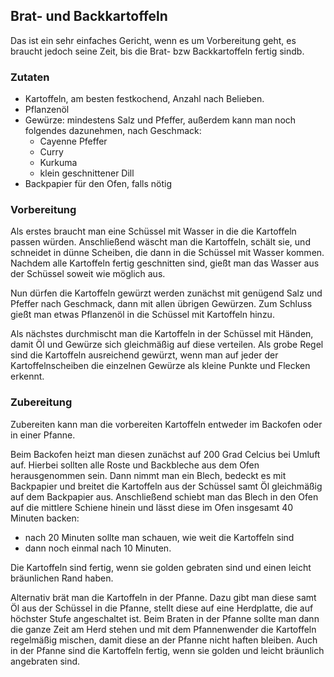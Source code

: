 ## Brat- und Backkartoffeln

Das ist ein sehr einfaches Gericht, wenn es um Vorbereitung geht, es braucht jedoch seine Zeit, bis die Brat- bzw Backkartoffeln fertig sindb.

### Zutaten

* Kartoffeln, am besten festkochend, Anzahl nach Belieben.
* Pflanzenöl
* Gewürze: mindestens Salz und Pfeffer, außerdem kann man noch folgendes dazunehmen, nach Geschmack:
  * Cayenne Pfeffer
  * Curry
  * Kurkuma
  * klein geschnittener Dill
* Backpapier für den Ofen, falls nötig

### Vorbereitung

Als erstes braucht man eine Schüssel mit Wasser in die die Kartoffeln passen würden. Anschließend wäscht man die Kartoffeln, schält sie, und schneidet in dünne Scheiben, die
dann in die Schüssel mit Wasser kommen. Nachdem alle Kartoffeln fertig geschnitten sind, gießt man das Wasser aus der Schüssel soweit wie möglich aus.

Nun dürfen die Kartoffeln gewürzt werden zunächst mit genügend Salz und Pfeffer nach Geschmack, dann mit allen übrigen Gewürzen.
Zum Schluss gießt man etwas Pflanzenöl in die Schüssel mit Kartoffeln hinzu.

Als nächstes durchmischt man die Kartoffeln in der Schüssel mit Händen, damit Öl und Gewürze sich gleichmäßig auf diese verteilen. Als grobe Regel sind die Kartoffeln
ausreichend gewürzt, wenn man auf jeder der Kartoffelnscheiben die einzelnen Gewürze als kleine Punkte und Flecken erkennt.

### Zubereitung

Zubereiten kann man die vorbereiten Kartoffeln entweder im Backofen oder in einer Pfanne.

Beim Backofen heizt man diesen zunächst auf 200 Grad Celcius bei Umluft auf. Hierbei sollten alle Roste und Backbleche aus dem Ofen herausgenommen sein.
Dann nimmt man ein Blech,
bedeckt es mit Backpapier und breitet die Kartoffeln aus der Schüssel samt Öl gleichmäßig auf dem Backpapier aus. Anschließend schiebt man das Blech in den Ofen auf die mittlere
Schiene hinein und lässt diese im Ofen insgesamt 40 Minuten backen:
* nach 20 Minuten sollte man schauen, wie weit die Kartoffeln sind
* dann noch einmal nach 10 Minuten.

Die Kartoffeln sind fertig, wenn sie golden gebraten sind und einen leicht bräunlichen Rand haben.

Alternativ brät man die Kartoffeln in der Pfanne. Dazu gibt man diese samt Öl aus der Schüssel in die Pfanne, stellt diese auf eine Herdplatte, die auf höchster Stufe
angeschaltet ist. Beim Braten in der Pfanne sollte man dann die ganze Zeit am Herd stehen und mit dem Pfannenwender die Kartoffeln regelmäßig mischen, damit diese
an der Pfanne nicht haften bleiben. Auch in der Pfanne sind die Kartoffeln fertig, wenn sie golden und leicht bräunlich angebraten sind.

